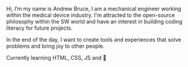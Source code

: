 Hi, I’m my name is Andrew Bruce, I am a mechanical engineer working within the medical device industry. I'm attracted to the open-source philosophy within the SW world and have an interest in building coding literacy for future projects.

In the end of the day, I want to create tools and experiences that solve problems and bring joy to other people.

Currently learning HTML, CSS, JS and 🐍 

<!---
Andrew-theBruce/Andrew-theBruce is a ✨ special ✨ repository because its `README.md` (this file) appears on your GitHub profile.
You can click the Preview link to take a look at your changes.
--->

